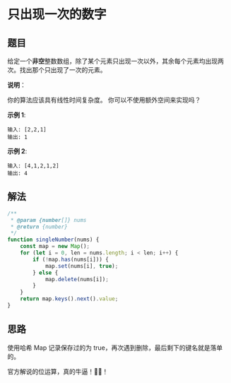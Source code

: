 # 只出现一次的数字

## 题目
给定一个**非空**整数数组，除了某个元素只出现一次以外，其余每个元素均出现两次。找出那个只出现了一次的元素。

**说明**：

你的算法应该具有线性时间复杂度。 你可以不使用额外空间来实现吗？

**示例 1**:
```
输入: [2,2,1]
输出: 1
```
**示例 2**:
```
输入: [4,1,2,1,2]
输出: 4
```

## 解法
```js
/**
 * @param {number[]} nums
 * @return {number}
 */
function singleNumber(nums) {
    const map = new Map();
    for (let i = 0, len = nums.length; i < len; i++) {
        if (!map.has(nums[i])) {
            map.set(nums[i], true);
        } else {
            map.delete(nums[i]);
        }
    }
    return map.keys().next().value;
}
```
## 思路

使用哈希 Map 记录保存过的为 true，再次遇到删除，最后剩下的键名就是落单的。

官方解说的位运算，真的牛逼！🐂🍺！
